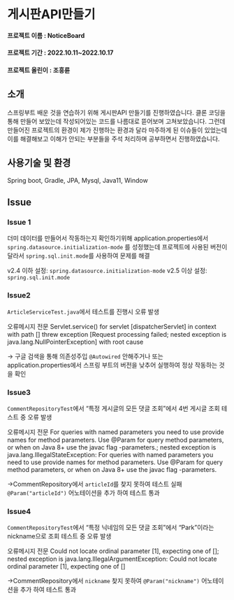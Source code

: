 # 게시판API만들기
#### 프로젝트 이름 : NoticeBoard

#### 프로젝트 기간 : 2022.10.11~2022.10.17

#### 프로젝트 올린이 :  조흥륜

## 소개
스프링부트 배운 것을 연습하기 위해 게시판API 만들기를 진행하였습니다. 
클론 코딩을 통해 만들어 보았는데 작성되어있는 코드를 나름대로 뜯어보며 고쳐보았습니다. 
그런데 만들어진 프로젝트의 환경이 제가 진행하는 환경과 달라 마주하게 된 이슈들이 있었는데 이를 해결해보고 이해가 안되는 부분들을 주석 처리하며 공부하면서 진행하였습니다.

## 사용기술 및 환경
Spring boot, Gradle, JPA, Mysql, Java11, Window

## Issue 
### Issue 1
더미 데이터를 만들어서 작동하는지 확인하기위해 application.properties에서 `spring.datasource.initialization-mode` 를 성정했는데 프로젝트에 사용된 버전이 달라서 `spring.sql.init.mode`를 사용하여 문제를 해결

v2.4 이하 설정: `spring.datasource.initialization-mode` 
v2.5 이상 설정: `spring.sql.init.mode`

### Issue2
`ArticleServiceTest.java`에서 테스트를 진행시 오류 발생

오류메시지 전문
Servlet.service() for servlet [dispatcherServlet] in context with path [] threw exception [Request processing failed; nested exception is java.lang.NullPointerException] with root cause

→ 구글 검색을 통해 의존성주입 `@Autowired` 안해주거나 또는 application.properties에서 스프링 부트의 버전을 낮추어 실행하여 정상 작동하는 것을 확인

### Issue3
`CommentRepositoryTest`에서 “특정 게시글의 모든 댓글 조회”에서 4번 게시글 조회 테스트 중 오류 발생

오류메시지 전문
For queries with named parameters you need to use provide names for method parameters. Use @Param for query method parameters, or when on Java 8+ use the javac flag -parameters.; nested exception is java.lang.IllegalStateException: For queries with named parameters you need to use provide names for method parameters. Use @Param for query method parameters, or when on Java 8+ use the javac flag -parameters.

→CommentRepository에서 `articleId`를 찾지 못하여 테스트 실패 `@Param("articleId")` 어노테이션을 추가 하여 테스트 통과

### Issue4
`CommentRepositoryTest`에서 “특정 닉네임의 모든 댓글 조회”에서 “Park”이라는 nickname으로 조회 테스트 중 오류 발생

오류메시지 전문
Could not locate ordinal parameter [1], expecting one of []; nested exception is java.lang.IllegalArgumentException: Could not locate ordinal parameter [1], expecting one of []

→CommentRepository에서 `nickname` 찾지 못하여 `@Param("nickname")` 어노테이션을 추가 하여 테스트 통과
